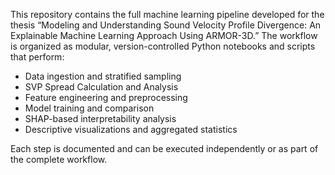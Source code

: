 This repository contains the full machine learning pipeline developed for the thesis “Modeling and Understanding Sound Velocity Profile Divergence: An Explainable Machine Learning Approach Using ARMOR-3D.”
The workflow is organized as modular, version-controlled Python notebooks and scripts that perform:

- Data ingestion and stratified sampling
- SVP Spread Calculation and Analysis
- Feature engineering and preprocessing
- Model training and comparison
- SHAP-based interpretability analysis
- Descriptive visualizations and aggregated statistics

Each step is documented and can be executed independently or as part of the complete workflow.
